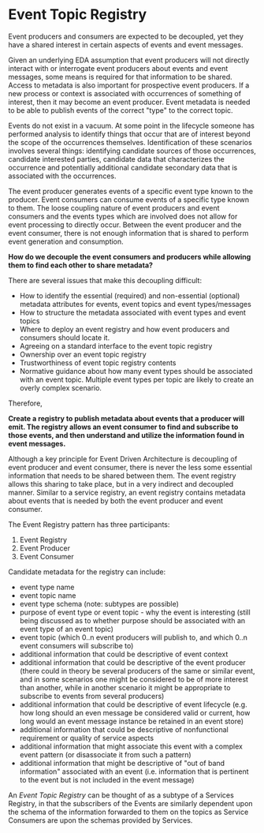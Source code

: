 # Event Topic Registry
Event producers and consumers are expected to be decoupled, yet they have a shared interest in certain aspects of events and event messages. 

Given an underlying EDA assumption that event producers will not directly interact with or interrogate event producers about events and event messages, some means is required for that information to be shared.  Access to metadata is also important for prospective event producers.  If a new process or context is associated with occurrences of something of interest, then it may become an event producer.  Event metadata is needed to be able to publish events of the correct "type" to the correct topic.

Events do not exist in a vacuum.  At some point in the lifecycle someone has performed analysis to identify things that occur that are of interest beyond the scope of the occurrences themselves.  Identification of these scenarios involves several things: identifying candidate sources of those occurrences, candidate interested parties, candidate data that characterizes the occurrence and potentially additional candidate secondary data that is associated with the occurrences.

The event producer generates events of a specific event type known to the producer. Event consumers can consume events of a specific type known to them.  The loose coupling nature of event producers and event consumers and the events types which are involved does not allow for event processing to directly occur.  Between the event producer and the event consumer, there is not enough information that is shared to perform event generation and consumption.   

**How do we decouple the event consumers and producers while allowing them to find each other to share metadata?**

There are several issues that make this decoupling difficult:

+	How to identify the essential (required) and non-essential (optional) metadata attributes for events, event topics and event types/messages
+	How to structure the metadata associated with event types and event topics
+	Where to deploy an event registry and how event producers and consumers should locate it.
+	Agreeing on a standard interface to the event topic registry
+	Ownership over an event topic registry
+	Trustworthiness of event topic registry contents
+	Normative guidance about how many event types should be associated with an event topic.  Multiple event types per topic are likely to create an overly complex scenario.

Therefore,

**Create a registry to  publish metadata about events that a producer will emit.  The registry allows an event consumer to find and subscribe to those events, and then understand and utilize the information found in event messages.**

Although a key principle for Event Driven Architecture is decoupling of event producer and event consumer, there is never the less some essential information that needs to be shared between them.  The event registry allows this sharing to take place, but in a very indirect and decoupled manner.  Similar to a service registry, an event registry contains metadata about events that is needed by both the event producer and event consumer.

The Event Registry pattern has three participants:

1. Event Registry 
2. Event Producer 
3. Event Consumer 

Candidate metadata for the registry can include:

+	event type name 
+	event topic name 
+	event type schema (note: subtypes are possible) 
+	purpose of event type or event topic - why the event is interesting (still being discussed as to whether purpose should be associated with an event type of an event topic) 
+	event topic (which 0..n event producers will publish to, and which 0..n event consumers will subscribe to) 
+	additional information that could be descriptive of event context 
+	additional information that could be descriptive of the event producer (there could in theory be several producers of the same or similar event, and in some scenarios one might be considered to be of more interest than another, while in another scenario it might be appropriate to subscribe to events from several producers) 
+	additional information that could be descriptive of event lifecycle (e.g. how long should an even message be considered valid or current, how long would an event message instance be retained in an event store) 
+	additional information that could be descriptive of nonfunctional requirement or quality of service aspects 
+	additional information that might associate this event with a complex event pattern (or disassociate it from such a pattern) 
+	additional information that might be descriptive of "out of band information" associated with an event (i.e. information that is pertinent to the event but is not included in the event message) 

An *Event Topic Registry* can be thought of as a subtype of a Services Registry, in that the subscribers of the Events are similarly dependent upon the schema of the information forwarded to them on the topics as Service Consumers are upon the schemas provided by Services. 
